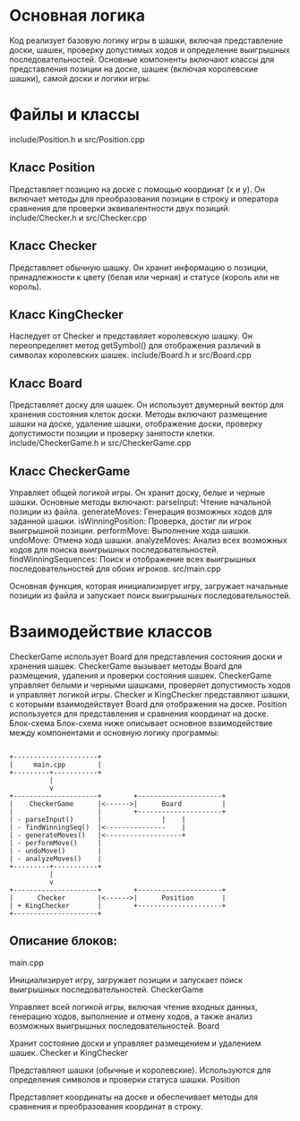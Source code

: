 # Основная логика

Код реализует базовую логику игры в шашки, включая представление доски, шашек, проверку допустимых ходов и определение
выигрышных последовательностей. Основные компоненты включают классы для представления позиции на доске, шашек (включая
королевские шашки), самой доски и логики игры.

# Файлы и классы

include/Position.h и src/Position.cpp

## Класс Position

Представляет позицию на доске с помощью координат (x и y). Он включает методы для преобразования позиции в строку и
оператора сравнения для проверки эквивалентности двух позиций.
include/Checker.h и src/Checker.cpp

## Класс Checker

Представляет обычную шашку. Он хранит информацию о позиции, принадлежности к цвету (белая или черная) и статусе (король
или не король).

## Класс KingChecker

Наследует от Checker и представляет королевскую шашку. Он переопределяет метод getSymbol() для отображения различий в
символах королевских шашек.
include/Board.h и src/Board.cpp

## Класс Board

Представляет доску для шашек. Он использует двумерный вектор для хранения состояния клеток доски. Методы включают
размещение шашки на доске, удаление шашки, отображение доски, проверку допустимости позиции и проверку занятости клетки.
include/CheckerGame.h и src/CheckerGame.cpp

## Класс CheckerGame

Управляет общей логикой игры. Он хранит доску, белые и черные шашки. Основные методы включают:
parseInput: Чтение начальной позиции из файла.
generateMoves: Генерация возможных ходов для заданной шашки.
isWinningPosition: Проверка, достиг ли игрок выигрышной позиции.
performMove: Выполнение хода шашки.
undoMove: Отмена хода шашки.
analyzeMoves: Анализ всех возможных ходов для поиска выигрышных последовательностей.
findWinningSequences: Поиск и отображение всех выигрышных последовательностей для обоих игроков.
src/main.cpp

Основная функция, которая инициализирует игру, загружает начальные позиции из файла и запускает поиск выигрышных
последовательностей.

# Взаимодействие классов

CheckerGame использует Board для представления состояния доски и хранения шашек.
CheckerGame вызывает методы Board для размещения, удаления и проверки состояния шашек.
CheckerGame управляет белыми и черными шашками, проверяет допустимость ходов и управляет логикой игры.
Checker и KingChecker представляют шашки, с которыми взаимодействует Board для отображения на доске.
Position используется для представления и сравнения координат на доске.
Блок-схема
Блок-схема ниже описывает основное взаимодействие между компонентами и основную логику программы:

``` plaintext

+---------------------+
|     main.cpp        |
+---------+-----------+
          |
          v
+---------------------+        +---------------------+
|    CheckerGame      |<------>|      Board          |
|                     |        +---------------------+
| - parseInput()      |               |    |
| - findWinningSeq()  |<---------------    |
| - generateMoves()   |<-------------------+
| - performMove()     |
| - undoMove()        |
| - analyzeMoves()    |
+---------+-----------+
          |
          v
+---------------------+        +---------------------+
|      Checker        |<------>|      Position       |
| + KingChecker       |        +---------------------+
+---------------------+

```

## Описание блоков:

main.cpp

Инициализирует игру, загружает позиции и запускает поиск выигрышных последовательностей.
CheckerGame

Управляет всей логикой игры, включая чтение входных данных, генерацию ходов, выполнение и отмену ходов, а также анализ
возможных выигрышных последовательностей.
Board

Хранит состояние доски и управляет размещением и удалением шашек.
Checker и KingChecker

Представляют шашки (обычные и королевские). Используются для определения символов и проверки статуса шашки.
Position

Представляет координаты на доске и обеспечивает методы для сравнения и преобразования координат в строку.
